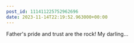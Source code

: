 ```yaml
---
post_id: 111411225752962696
date: 2023-11-14T22:19:52.963000+00:00
---
```


Father's pride and trust are the rock! My darling…
